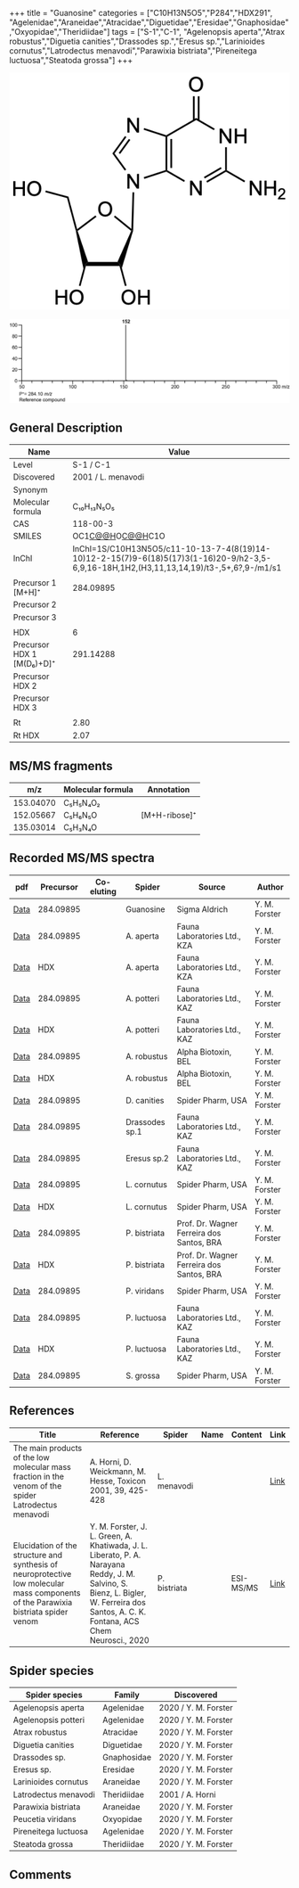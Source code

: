 +++
title = "Guanosine"
categories = ["C10H13N5O5","P284","HDX291",
"Agelenidae","Araneidae","Atracidae","Diguetidae","Eresidae","Gnaphosidae","Oxyopidae","Theridiidae"]
tags = ["S-1","C-1",
"Agelenopsis aperta","Atrax robustus","Diguetia canities","Drassodes sp.","Eresus sp.","Larinioides cornutus","Latrodectus menavodi","Parawixia bistriata","Pireneitega luctuosa","Steatoda grossa"]
+++

![](/img/Guanosine.png)

![](/img_MSMS/284_Guanosine.png)

## General Description

| Name                      | Value              |
|---------------------------|--------------------|
| Level                     | S-1 / C-1                  |
| Discovered                | 2001 / L. menavodi |
| Synonym                   |                    |
| Molecular formula         | C₁₀H₁₃N₅O₅         |
| CAS                       | 118-00-3           |
| SMILES | OC1[C@@H](CO)O[C@@H](N2C=NC3=C2N=C(N)NC3=O)C1O  |
| InChI  | InChI=1S/C10H13N5O5/c11-10-13-7-4(8(19)14-10)12-2-15(7)9-6(18)5(17)3(1-16)20-9/h2-3,5-6,9,16-18H,1H2,(H3,11,13,14,19)/t3-,5+,6?,9-/m1/s1  |
|                           |                    |
| Precursor 1 [M+H]⁺        | 284.09895          |
| Precursor 2               |                    |
| Precursor 3               |                    |
|                           |                    |
| HDX                       | 6                  |
| Precursor HDX 1 [M(D₆)+D]⁺ | 291.14288          |
| Precursor HDX 2           |                    |
| Precursor HDX 3           |                    |
|                           |                    |
| Rt                        | 2.80               |
| Rt HDX                    | 2.07               |

## MS/MS fragments

| m/z       | Molecular formula | Annotation    |
|-----------|-------------------|---------------|
| 153.04070 | C₅H₅N₄O₂          |               |
| 152.05667 | C₅H₆N₅O           | [M+H-ribose]⁺ |
| 135.03014 | C₅H₃N₄O           |               |

## Recorded MS/MS spectra

| pdf                                            | Precursor | Co-eluting | Spider    | Source                       | Author        |
|------------------------------------------------|-----------|------------|-----------|------------------------------|---------------|
| [Data](/pdf/284_Guanosine_2-77.pdf)            | 284.09895 |            | Guanosine | Sigma Aldrich                | Y. M. Forster |
| [Data](/pdf/A-aperta/284_Guanosine_Aa.pdf)     | 284.09895 |            | A. aperta | Fauna Laboratories Ltd., KZA | Y. M. Forster |
| [Data](/pdf/A-aperta/284_Guanosine_Aa_HDX.pdf) | HDX       |            | A. aperta | Fauna Laboratories Ltd., KZA | Y. M. Forster |
| [Data](/pdf/A-potteri/284_Guanosine_Ap.pdf) | 284.09895 |           | A. potteri | Fauna Laboratories Ltd., KAZ | Y. M. Forster |
| [Data](/pdf/A-potteri/284_Guanosine_Ap_HDX.pdf) | HDX |           | A. potteri | Fauna Laboratories Ltd., KAZ | Y. M. Forster |
| [Data](/pdf/A-robustus/284_Guanosine_Ar.pdf) | 284.09895 |           | A. robustus | Alpha Biotoxin, BEL | Y. M. Forster |
| [Data](/pdf/A-robustus/284_Guanosine_Ar_HDX.pdf) | HDX |           | A. robustus | Alpha Biotoxin, BEL | Y. M. Forster |
| [Data](/pdf/D-canities/284_Guanosine_Dc.pdf) | 284.09895 |           | D. canities | Spider Pharm, USA | Y. M. Forster |
| [Data](/pdf/Drassodes-sp1/284_Guanosine_Dr-sp1.pdf) | 284.09895 |           | Drassodes sp.1 | Fauna Laboratories Ltd., KAZ | Y. M. Forster |
| [Data](/pdf/Eresus-sp2/284_Guanosine_Er-sp2.pdf) | 284.09895 |           | Eresus sp.2 | Fauna Laboratories Ltd., KAZ | Y. M. Forster |
| [Data](/pdf/L-cornutus/284_Guanosine_Lc.pdf) | 284.09895 |           | L. cornutus | Spider Pharm, USA | Y. M. Forster |
| [Data](/pdf/L-cornutus/284_Guanosine_Lc_HDX.pdf) | HDX |           | L. cornutus | Spider Pharm, USA | Y. M. Forster |
| [Data](/pdf/P-bistriata/284_Guanosine_Pb.pdf) | 284.09895 |           | P. bistriata | Prof. Dr. Wagner Ferreira dos Santos, BRA | Y. M. Forster |
| [Data](/pdf/P-bistriata/284_Guanosine_Pb_HDX.pdf) | HDX |           | P. bistriata | Prof. Dr. Wagner Ferreira dos Santos, BRA | Y. M. Forster |
| [Data](/pdf/P-viridans/284_Guanosine_Pv.pdf) | 284.09895 |           | P. viridans | Spider Pharm, USA | Y. M. Forster |
| [Data](/pdf/P-luctuosa/284_Guanosine_Pl.pdf) | 284.09895 |           | P. luctuosa | Fauna Laboratories Ltd., KAZ | Y. M. Forster |
| [Data](/pdf/P-luctuosa/284_Guanosine_Pl_HDX.pdf) | HDX |           | P. luctuosa | Fauna Laboratories Ltd., KAZ | Y. M. Forster |
| [Data](/pdf/S-grossa/284_Guanosine_Sg.pdf) | 284.09895 |           | S. grossa | Spider Pharm, USA | Y. M. Forster |

## References

| Title                                                                                                | Reference                                                   | Spider      | Name | Content | Link                                                                |
|------------------------------------------------------------------------------------------------------|-------------------------------------------------------------|-------------|------|---------|---------------------------------------------------------------------|
| The main products of the low molecular mass fraction in the venom of the spider Latrodectus menavodi | A. Horni, D. Weickmann, M. Hesse, Toxicon 2001, 39, 425-428 | L. menavodi |      |         | [Link](https://www.sciencedirect.com/science/article/pii/S0041010100001471) |
| Elucidation of the structure and synthesis of neuroprotective low molecular mass components of the Parawixia bistriata spider venom      | Y. M. Forster, J. L. Green, A. Khatiwada, J. L. Liberato, P. A. Narayana Reddy, J. M. Salvino, S. Bienz, L. Bigler, W. Ferreira dos Santos, A. C. K. Fontana, ACS Chem Neurosci., 2020          | P. bistriata       |      | ESI-MS/MS        | [Link](https://pubs.acs.org/doi/10.1021/acschemneuro.0c00007)     |

## Spider species

| Spider species       | Family       | Discovered           |
|----------------------|--------------|----------------------|
| Agelenopsis aperta   | Agelenidae | 2020 / Y. M. Forster |
| Agelenopsis potteri | Agelenidae | 2020 / Y. M. Forster |
| Atrax robustus | Atracidae | 2020 / Y. M. Forster |
| Diguetia canities | Diguetidae | 2020 / Y. M. Forster |
| Drassodes sp. | Gnaphosidae | 2020 / Y. M. Forster |
| Eresus sp. | Eresidae | 2020 / Y. M. Forster |
| Larinioides cornutus | Araneidae | 2020 / Y. M. Forster |
| Latrodectus menavodi | Theridiidae  | 2001 / A. Horni      |
| Parawixia bistriata | Araneidae | 2020 / Y. M. Forster |
| Peucetia viridans | Oxyopidae | 2020 / Y. M. Forster |
| Pireneitega luctuosa | Agelenidae | 2020 / Y. M. Forster |
| Steatoda grossa | Theridiidae | 2020 / Y. M. Forster |

## Comments